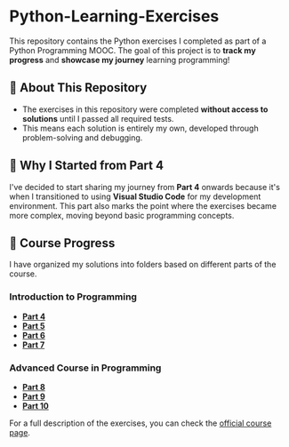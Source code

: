 # Python-Learning-Exercises
This repository contains the Python exercises I completed as part of a Python Programming MOOC. The goal of this project is to **track my progress** and **showcase my journey** learning programming!

## 🚀 About This Repository
- The exercises in this repository were completed **without access to solutions** until I passed all required tests.  
- This means each solution is entirely my own, developed through problem-solving and debugging.  

## 📌 Why I Started from Part 4
I've decided to start sharing my journey from **Part 4** onwards because it's when I transitioned to using **Visual Studio Code** for my development environment. This part also marks the point where the exercises became more complex, moving beyond basic programming concepts.

## 📂 Course Progress
I have organized my solutions into folders based on different parts of the course.  

### Introduction to Programming

- [**Part 4**](https://github.com/MadalenaAndrade/Python-Learning-Exercises/tree/main/Part-4-Introduction-to-Programming) 
- [**Part 5**](https://github.com/MadalenaAndrade/Python-Learning-Exercises/tree/main/Part-5-Introduction-to-Programming) 
- [**Part 6**](https://github.com/MadalenaAndrade/Python-Learning-Exercises/tree/main/Part-6-Introduction-to-Programming) 
- [**Part 7**](https://github.com/MadalenaAndrade/Python-Learning-Exercises/tree/main/Part-7-Introduction-to-Programming) 

### Advanced Course in Programming

- [**Part 8**](todo.com) 
- [**Part 9**](todo.com) 
- [**Part 10**](todo.com) 

For a full description of the exercises, you can check the [official course page](https://programming-24.mooc.fi/).  
